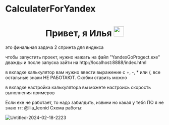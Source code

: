 # CalculaterForYandex
<h1 align="center">Привет, я Илья 
<img src="https://github.com/blackcater/blackcater/raw/main/images/Hi.gif" height="32"/></h1>
это финальная задача 2 спринта для яндекса

чтобы запустить проект, нужно нажать на файл "YandexGoProgect.exe" дважды и после запуска зайти на http://localhost:8888/index.html

в вкладке калькулятор вам нужно ввести выражение с +, -, * или /, все остальные знаки НЕ РАБОТАЮТ. Скобки ставить можно


в вкладке настройка калькулятора вы можете настроись скорость выполнения примеров

Если exe не работает, то надо забилдить, извини но какая у тебя ПО я не знаю
тг: @ilia_leonid
Схема работы:

![Untitled-2024-02-18-2223](https://github.com/Shvalya/CalculaterForYandex/assets/143712298/12c70d7c-bf4a-4697-8124-cddf95824b14)
